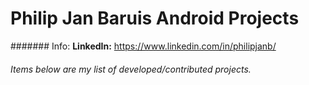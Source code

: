 # Philip Jan Baruis Android Projects

####### Info:
**LinkedIn:** https://www.linkedin.com/in/philipjanb/

###### Items below are my list of developed/contributed projects.

